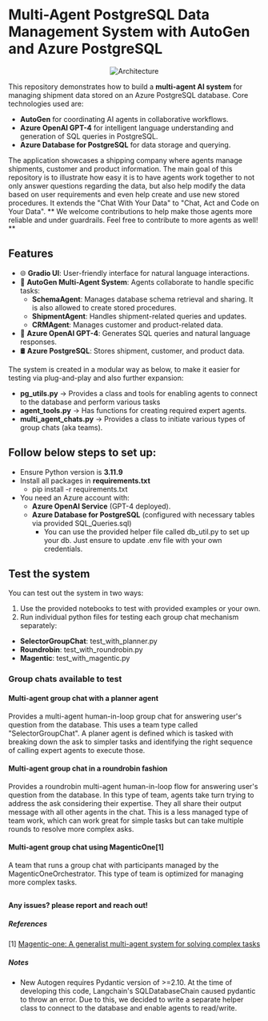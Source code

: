 # **Multi-Agent PostgreSQL Data Management System with AutoGen and Azure PostgreSQL**


<div align="center">
  <img src="https://github.com/mehrsa/MultiAgent_Azure_PostgreSQL_AutoGen0.4/blob/main/Drawing%203.png" alt="Architecture">
</div>

This repository demonstrates how to build a **multi-agent AI system** for managing shipment data stored on an Azure PostgreSQL database. Core technologies used are:

- **AutoGen** for coordinating AI agents in collaborative workflows.
- **Azure OpenAI GPT-4** for intelligent language understanding and generation of SQL queries in PostgreSQL.
- **Azure Database for PostgreSQL** for data storage and querying.

The application showcases a shipping company where agents manage shipments, customer and product information. The main goal of this repository is to illustrate how easy it is to have agents work together to not only answer questions regarding the data, but also help modify the data based on user requirements and even help create and use new stored procedures. It extends the "Chat With Your Data" to "Chat, Act and Code on Your Data". ** We welcome contributions to help make those agents more reliable and under guardrails. Feel free to contribute to more agents as well! **

## **Features**

- 🌐 **Gradio UI**: User-friendly interface for natural language interactions.
- 🤖 **AutoGen Multi-Agent System**: Agents collaborate to handle specific tasks:
  - **SchemaAgent**: Manages database schema retrieval and sharing. It is also allowed to create stored procedures.
  - **ShipmentAgent**: Handles shipment-related queries and updates.
  - **CRMAgent**: Manages customer and product-related data. 
- 🧠 **Azure OpenAI GPT-4**: Generates SQL queries and natural language responses.
- 🛢️ **Azure PostgreSQL**: Stores shipment, customer, and product data.

The system is created in a modular way as below, to make it easier for testing via plug-and-play and also further expansion:
- **pg_utils.py** -> Provides a class and tools for enabling agents to connect to the database and perform various tasks
- **agent_tools.py** -> Has functions for creating required expert agents.
- **multi_agent_chats.py** -> Provides a class to initiate various types of group chats (aka teams). 


## Follow below steps to set up:

- Ensure Python version is **3.11.9**
- Install all packages in **requirements.txt**
    - pip install -r requirements.txt
- You need an Azure account with:
  - **Azure OpenAI Service** (GPT-4 deployed). 
  - **Azure Database for PostgreSQL** (configured with necessary tables via provided SQL_Queries.sql)
    - You can use the provided helper file called db_util.py to set up your db. Just ensure to update .env file with your own credentials.
## Test the system

You can test out the system in two ways:
1. Use the provided notebooks to test with provided examples or your own.
2. Run individual python files for testing each group chat mechanism separately:
  - **SelectorGroupChat**: test_with_planner.py
  - **Roundrobin**: test_with_roundrobin.py
  - **Magentic**: test_with_magentic.py


### Group chats available to test
#### Multi-agent group chat with a **planner agent**
Provides a multi-agent human-in-loop group chat for answering user's question from the database.
This uses a team type called "SelectorGroupChat". A planer agent is defined which is tasked with breaking down the ask to simpler tasks and identifying the right sequence of calling expert agents to execute those. 


#### Multi-agent group chat in a **roundrobin fashion**
Provides a roundrobin multi-agent human-in-loop flow for answering user's question from the database.
In this type of team, agents take turn trying to address the ask considering their expertise. They all share their output message with all other agents in the chat. This is a less managed type of team work, which can work great for simple tasks but can take multiple rounds to resolve more complex asks.


#### Multi-agent group chat using **MagenticOne**[1]
A team that runs a group chat with participants managed by the MagenticOneOrchestrator. This type of team is optimized for managing more complex tasks.

##

#### Any issues? please report and reach out!

##### References
[1] [Magentic-one: A generalist multi-agent system for solving complex tasks](https://arxiv.org/abs/2411.04468)

##### Notes
- New Autogen requires Pydantic version of >=2.10. At the time of developing this code, Langchain's SQLDatabaseChain caused pydantic to throw an error. Due to this, we decided to write a separate helper class to connect to the database and enable agents to read/write.
